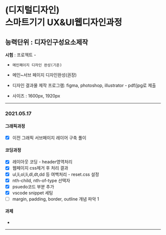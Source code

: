 # (디지털디자인)  <br />스마트기기 UX&UI웹디자인과정



## 능력단위 : 디자인구성요소제작

**시험** : 프로젝트 -

- `메인페이지 디자인 완성(기준)` 
- 메인~서브 페이지 디자인완성(권장)

- 디자인 결과물 제작 프로그램: figma, photoshop, illustrator - pdf/jpg로 제출

- 사이즈 : 1600px, 1920px 

  

---

### **2021.05.17**

#### 그래픽과정

- [x] 이전 그래픽 서브페이지 레이어 구축 풀이

#### 코딩과정

- [x] 레이아웃 코딩 - header영역처리
- [x] 웹페이지 css제거 후 처리 결과 
- [x] ul,li,ol,li,dl,dt,dd 등 여백처리 - reset.css 설정
- [x] nth-child, nth-of-type 선택자
- [x] psuedo코드 부분 추가
- [x] vscode snippet 세팅
- [ ] margin, padding, border, outline 개념 파악 1

#### 과제

- 

---

